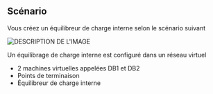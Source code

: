 ## <a name="scenario"></a>Scénario

Vous créez un équilibreur de charge interne selon le scénario suivant

![DESCRIPTION DE L'IMAGE](./media/load-balancer-get-started-ilb-scenario-include/figure1.png)

Un équilibrage de charge interne est configuré dans un réseau virtuel

* 2 machines virtuelles appelées DB1 et DB2
* Points de terminaison
* Équilibreur de charge interne
